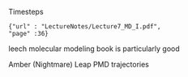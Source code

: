 Timesteps
```pdf
{"url" : "LectureNotes/Lecture7_MD_I.pdf",
"page" :36}
```

leech molecular modeling book is particularly good

Amber (Nightmare)
Leap
PMD trajectories 